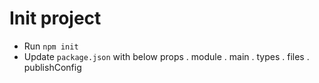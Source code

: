 # Init project

- Run `npm init`
- Update `package.json` with below props
  . module
  . main
  . types
  . files
  . publishConfig
